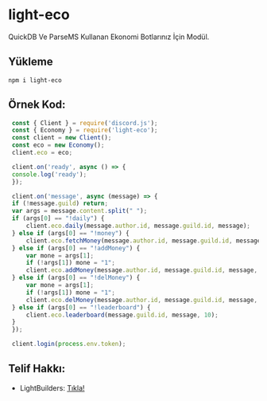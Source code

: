 # light-eco

QuickDB Ve ParseMS Kullanan Ekonomi Botlarınız İçin Modül.

## Yükleme
   ```npm
   npm i light-eco
   ```

## Örnek Kod:

   ```js
    const { Client } = require('discord.js');
    const { Economy } = require('light-eco');
    const client = new Client();
    const eco = new Economy();
    client.eco = eco;

    client.on('ready', async () => {
    console.log('ready');
    });

    client.on('message', async (message) => {
    if (!message.guild) return;
    var args = message.content.split(" ");
    if (args[0] == "!daily") {
        client.eco.daily(message.author.id, message.guild.id, message);
    } else if (args[0] == "!money") {
        client.eco.fetchMoney(message.author.id, message.guild.id, message);
    } else if (args[0] == "!addMoney") {
        var mone = args[1];
        if (!args[1]) mone = "1";
        client.eco.addMoney(message.author.id, message.guild.id, message, mone);
    } else if (args[0] == "!delMoney") {
        var mone = args[1];
        if (!args[1]) mone = "1";
        client.eco.delMoney(message.author.id, message.guild.id, message, mone);
    } else if (args[0] == "!leaderboard") {
        client.eco.leaderboard(message.guild.id, message, 10);
    }
    });

    client.login(process.env.token);
   ```

## Telif Hakkı:

   - LightBuilders: [Tıkla!](https://discord.gg/qU2cJZ9sHF)
